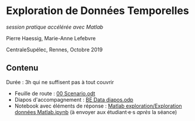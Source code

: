 # Exploration de Données Temporelles

*session pratique accélérée avec Matlab*

Pierre Haessig, Marie-Anne Lefebvre

CentraleSupélec, Rennes, Octobre 2019

## Contenu

Durée : 3h qui ne suffisent pas à tout couvrir

* Feuille de route : [00 Scenario.odt](00%20Scenario.odt)
* Diapos d'accompagnement : [BE Data diapos.odp](BE%20Data%20diapos.odp)
* Notebook avec éléments de réponse : [Matlab exploration/Exploration données Matlab.ipynb](Matlab%20exploration/Exploration%20données%20Matlab.ipynb) (à envoyer aux étudiant·e·s *après* la séance)

